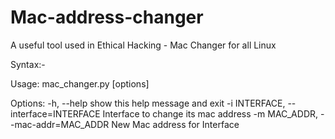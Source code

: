 # Mac-address-changer
A useful tool used in Ethical Hacking - Mac Changer for all Linux

Syntax:- 

Usage: mac_changer.py [options]

Options:
-h, --help                                   show this help message and exit
-i INTERFACE, --interface=INTERFACE          Interface to change its mac address
-m MAC_ADDR, --mac-addr=MAC_ADDR             New Mac address for Interface
